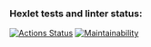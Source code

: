 ### Hexlet tests and linter status:
[![Actions Status](https://github.com/afilyuta/java-project-61/actions/workflows/hexlet-check.yml/badge.svg)](https://github.com/afilyuta/java-project-61/actions)
[![Maintainability](https://api.codeclimate.com/v1/badges/7e4aa6547c51d86343e4/maintainability)](https://codeclimate.com/github/afilyuta/java-project-61/maintainability)
